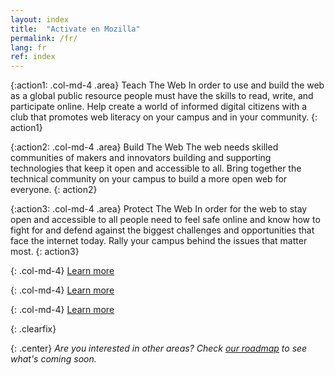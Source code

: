 ```yaml
---
layout: index
title:  "Activate en Mozilla"
permalink: /fr/
lang: fr
ref: index
---
```


{:action1: .col-md-4 .area}
<span>Teach The Web</span>
In order to use and build the web as a global public resource people must have the skills to read, write, and participate online. Help create a world of informed digital citizens with a club that promotes web literacy on your campus and in your community.
{: action1}

{:action2: .col-md-4 .area}
<span>Build The Web</span>
The web needs skilled communities of makers and innovators building and supporting technologies that keep it open and accessible to all. Bring together the technical community on your campus to build a more open web for everyone.
{: action2}

{:action3: .col-md-4 .area}
<span>Protect The Web</span>
In order for the web to stay open and accessible to all people need to feel safe online and know how to fight for and defend against the biggest challenges and opportunities that face the internet today. Rally your campus behind the issues that matter most.
{: action3}

{: .col-md-4}
<a class="btn btn-default" href="/activities/#teach-the-web" role="button">Learn more</a>

{: .col-md-4}
<a class="btn btn-default" href="/activities/#build-the-web" role="button">Learn more</a>

{: .col-md-4}
<a class="btn btn-default" href="/activities/#proect-the-web" role="button">Learn more</a>

{: .clearfix}
&nbsp;

{: .center}
_Are you interested in other areas? Check [our roadmap](/roadmap/) to see what's coming soon._

